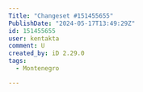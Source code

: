 ```yaml
---
Title: "Changeset #151455655"
PublishDate: "2024-05-17T13:49:29Z"
id: 151455655
user: kentakta
comment: U
created_by: iD 2.29.0
tags:
  - Montenegro

---
```


